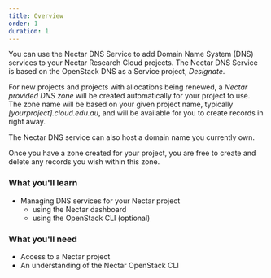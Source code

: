 ```yaml
---
title: Overview
order: 1
duration: 1
---
```


You can use the Nectar DNS Service to add Domain Name System (DNS) services to
your Nectar Research Cloud projects. The Nectar DNS Service is based on the
OpenStack DNS as a Service project, *Designate*.

For new projects and projects with allocations being renewed, a *Nectar provided*
*DNS zone* will be created automatically for your project to use. The zone name
will be based on your given project name, typically *[yourproject].cloud.edu.au*, and 
will be available for you to create records in right away.

The Nectar DNS service can also host a domain name you currently own.

Once you have a zone created for your project, you are free to create and
delete any records you wish within this zone.

### What you'll learn

- Managing DNS services for your Nectar project
  - using the Nectar dashboard
  - using the OpenStack CLI (optional)

### What you'll need

- Access to a Nectar project
- An understanding of the Nectar OpenStack CLI


